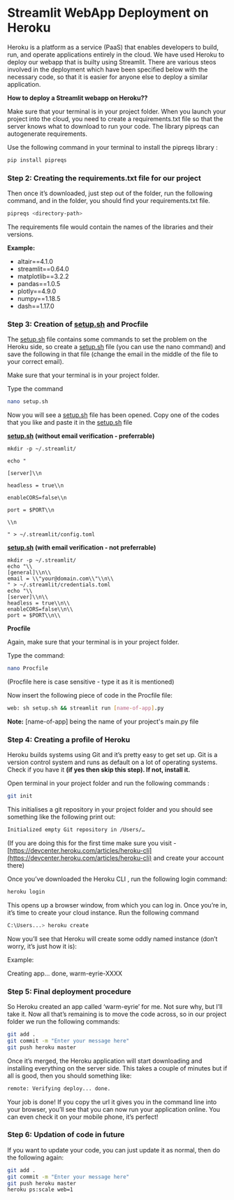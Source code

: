 # Streamlit WebApp Deployment on Heroku

Heroku is a platform as a service (PaaS) that enables developers to build, run, and operate applications entirely in the cloud. We have used Heroku to deploy our webapp that is builty using Streamlit. There are various steos involved in the deployment which have been specified below with the necessary code, so that it is easier for anyone else to deploy a similar application.

**How to deploy a Streamlit webapp on Heroku??**

Make sure that your terminal is in your project folder. When you launch your project into the cloud, you need to create a requirements.txt file so that the server knows what to download to run your code. The library pipreqs can autogenerate requirements.

Use the following command in your terminal to install the pipreqs library :

```bash
pip install pipreqs
```

### Step 2: Creating the requirements.txt file for our project

Then once it’s downloaded, just step out of the folder, run the following command, and in the folder, you should find your requirements.txt file.

```bash
pipreqs <directory-path>
```

The requirements file would contain the names of the libraries and their versions.

**Example:**

- altair==4.1.0
- streamlit==0.64.0
- matplotlib==3.2.2
- pandas==1.0.5
- plotly==4.9.0
- numpy==1.18.5
- dash==1.17.0

### Step 3: Creation of **[setup.sh](http://setup.sh/) and Procfile**

The [setup.sh](http://setup.sh/) file contains some commands to set the problem on the Heroku side, so create a [setup.sh](http://setup.sh/) file (you can use the nano command) and save the following in that file (change the email in the middle of the file to your correct email).

Make sure that your terminal is in your project folder.

Type the command

```bash
nano setup.sh
```

Now you will see a [setup.sh](http://setup.sh/) file has been opened. Copy one of the codes that you like and paste it in the [setup.sh](http://setup.sh/) file

**[setup.sh](http://setup.sh/) (without email verification - preferrable)**

```
mkdir -p ~/.streamlit/

echo "

[server]\\n

headless = true\\n

enableCORS=false\\n

port = $PORT\\n

\\n

" > ~/.streamlit/config.toml

```

**[setup.sh](http://setup.sh/) (with email verification - not preferrable)**

```
mkdir -p ~/.streamlit/
echo "\\
[general]\\n\\
email = \\"your@domain.com\\"\\n\\
" > ~/.streamlit/credentials.toml
echo "\\
[server]\\n\\
headless = true\\n\\
enableCORS=false\\n\\
port = $PORT\\n\\

```

**Procfile**

Again, make sure that your terminal is in your project folder.

Type the command:

```bash
nano Procfile  
```

(Procfile here is case sensitive - type it as it is mentioned)

Now insert the following piece of code in the Procfile file:

```bash
web: sh setup.sh && streamlit run [name-of-app].py
```

**Note:** [name-of-app] being the name of your project's main.py file

### Step 4: Creating a profile of Heroku

Heroku builds systems using Git and it’s pretty easy to get set up. Git is a version control system and runs as default on a lot of operating systems.
Check if you have it **(if yes then skip this step). If not, install it.**

Open terminal in your project folder and run the following commands :

```bash
git init
```

This initialises a git repository in your project folder and you should see something like the following print out:

```bash
Initialized empty Git repository in /Users/…
```

(If you are doing this for the first time make sure you visit - [https://devcenter.heroku.com/articles/heroku-cli](https://devcenter.heroku.com/articles/heroku-cli) and create your account there)

Once you’ve downloaded the Heroku CLI , run the following login command:

```bash
heroku login
```

This opens up a browser window, from which you can log in.
Once you’re in, it’s time to create your cloud instance. Run the following command

```bash
C:\Users...> heroku create
```

Now you’ll see that Heroku will create some oddly named instance (don’t worry, it’s just how it is):

Example:

Creating app... done, warm-eyrie-XXXX

### Step 5: Final deployment procedure

So Heroku created an app called ‘warm-eyrie’ for me. Not sure why, but I’ll take it. Now
all that’s remaining is to move the code across, so in our project folder we run the
following commands:

```bash
git add .
git commit -m "Enter your message here"
git push heroku master
```

Once it’s merged, the Heroku application will start downloading and installing
everything on the server side. This takes a couple of minutes but if all is good, then you
should something like:

```bash
remote: Verifying deploy... done.
```

Your job is done! If you copy the url it gives you in the command line into your browser, you’ll see that you can now run your application online. You can even check it on your mobile phone, it’s perfect!

### Step 6: Updation of code in future

If you want to update your code, you can just update it as normal, then do the following
again:

```bash
git add .
git commit -m "Enter your message here"
git push heroku master
heroku ps:scale web=1
```

###
